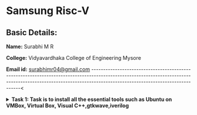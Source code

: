 #  Samsung Risc-V

## Basic Details:

**Name:** Surabhi M R

**College:** Vidyavardhaka College of Engineering Mysore

**Email id:** surabhimr04@gmail.com
------------------------------------------------------------------------------------------------------------------------------------------------------------------------------------------------------------<
<details>
<summary><b>Task 1: Task is to install all the essential tools such as Ubuntu on VMBox, Virtual Box, Visual C++,gtkwave,iverilog</summary><br>

**1. Install Ubuntu 20.04 LTS on Oracle Virtual Machine Box**

![1 installation](https://github.com/user-attachments/assets/9129b68f-1211-4ca1-82c1-4bfe99c72338)

C and RISC-V Labs
This repository demonstrates the processes involved in compiling C programs and generating assembly code using both a standard GCC compiler and a RISC-V GCC compiler. 
It includes comprehensive steps and  guide users through each stage of the compilation and debugging workflow.
![2 code](https://github.com/user-attachments/assets/95f94dbf-c789-48b4-8a22-d29ece090146)



**Steps to Compile a .c File :**
'''
gcc sum_1ton.c

./a.out
'''
![3  execution](https://github.com/user-attachments/assets/fa863575-8f1f-43fd-b889-75149bb70967)

**Verify the contents using the cat command:**
'''
cat sum_1ton.c
'''
![4](https://github.com/user-attachments/assets/9894356a-d877-433b-ae15-c8aecb497574)



**Compile the C program for RISC-V architecture using:**
'''
riscv64-unknown-elf-gcc -O1 -mabi=lp64 -march=rv64i -o sum_1ton.o sum_1ton.c

riscv64-unknown-elf-gcc -Ofast -mabi=lp64 -march=rv64i -o sum1ton.o sum1ton.c
'''

**Disassemble the object file to view its assembly code using:**
'''
riscv64-unknown-elf-objdump -d sum_1ton.o | less
'''

Use /main in the terminal to locate the main function in the assembly output.

![5](https://github.com/user-attachments/assets/b6389321-6265-4b22-a673-a1fe3415cba8)




**Commands:**

-O1: Enables basic optimization for better performance without significantly increasing compilation time.

-Ofast: Focuses on maximizing performance by enabling aggressive optimizations, potentially at the cost of standard compliance.





